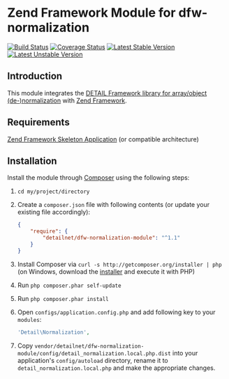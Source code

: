 # Zend Framework Module for dfw-normalization

[![Build Status](https://travis-ci.org/detailnet/dfw-normalization-module.svg?branch=master)](https://travis-ci.org/detailnet/dfw-normalization-module)
[![Coverage Status](https://img.shields.io/coveralls/detailnet/dfw-normalization-module.svg)](https://coveralls.io/r/detailnet/dfw-normalization-module)
[![Latest Stable Version](https://poser.pugx.org/detailnet/dfw-normalization-module/v/stable.svg)](https://packagist.org/packages/detailnet/dfw-normalization-module)
[![Latest Unstable Version](https://poser.pugx.org/detailnet/dfw-normalization-module/v/unstable.svg)](https://packagist.org/packages/detailnet/dfw-normalization-module)

## Introduction
This module integrates the [DETAIL Framework library for array/object (de-)normalization](https://github.com/detailnet/dfw-normalization) with [Zend Framework](https://github.com/zendframework/zendframework).

## Requirements
[Zend Framework Skeleton Application](http://www.github.com/zendframework/ZendSkeletonApplication) (or compatible architecture)

## Installation
Install the module through [Composer](http://getcomposer.org/) using the following steps:

  1. `cd my/project/directory`
  
  2. Create a `composer.json` file with following contents (or update your existing file accordingly):

     ```json
     {
         "require": {
             "detailnet/dfw-normalization-module": "^1.1"
         }
     }
     ```
  3. Install Composer via `curl -s http://getcomposer.org/installer | php` (on Windows, download
     the [installer](http://getcomposer.org/installer) and execute it with PHP)
     
  4. Run `php composer.phar self-update`
     
  5. Run `php composer.phar install`
  
  6. Open `configs/application.config.php` and add following key to your `modules`:

     ```php
     'Detail\Normalization',
     ```

  7. Copy `vendor/detailnet/dfw-normalization-module/config/detail_normalization.local.php.dist` into your application's
     `config/autoload` directory, rename it to `detail_normalization.local.php` and make the appropriate changes.

